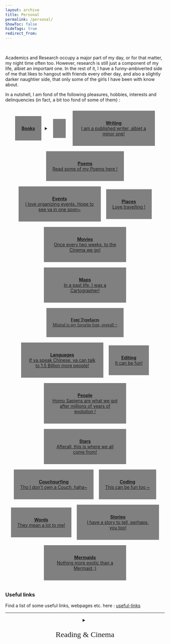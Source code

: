 ```yaml
---
layout: archive
title: Personal
permalink: /personal/
ShowToc: false
hideTags: true
redirect_from:
---
```


<!-- Google Calendar Appointment Scheduling begin -->
<div>
<link href="https://calendar.google.com/calendar/scheduling-button-script.css" rel="stylesheet">
<script src="https://calendar.google.com/calendar/scheduling-button-script.js" async></script>
<script>
(function() {
  var target = document.currentScript;
  window.addEventListener('load', function() {
    calendar.schedulingButton.load({
      url: 'https://calendar.google.com/calendar/appointments/schedules/AcZssZ2pWyc6gXY24OsFC_o2C_PYjHZHF32hO9yAuKx67K86XeTr6MYx1kY6Y3BQj3QePE77o5dhSHO4?gv=true',
      color: '#8E24AA',
      label: "Hangout with me !",
      target,
    });
  });
})();
</script>
</div>
<!-- end Google Calendar Appointment Scheduling -->


<!-- General Introduction -->
<br/>
<p>
Academics and Research occupy a major part of my day, or for that matter, my night time often too. However, research is still just a component of my life, albiet an important one. In the rest of it, I have a funny-ambiverted side of me that likes to hangout with friends every other day, and also a slightly darker naughtier side, that only some of the girls I have been with know about.
</p>
<p>
In a nutshell, I am fond of the following pleasures, hobbies, interests and delinquencies (in fact, a bit too fond of some of them) :
</p>

<!-- - Books : I am a reader !
- Writing :
- Organizing Events -->
<!-- - Girls-->
<!-- - A really attractive and popular womanizer ! (okayy, this one's for joke, haha~)-->
<!-- - There's a bit of a more hidden side to me too, but you are highly likely to never be able to be intimate with that !-->



<!-- tried the prev button option, but the current one is better! -->

<!--<div style="text-align: center">
<a href="https://sensr.net/auth/users/sign_up">
<button style="background-color:darkgray; margin-top:6px;margin-bottom:10px; border-radius:1px; font-size:20px; padding:3px 10px; font-family: "GibsonSemibold", "Helvetica Neue", Helvetica, Arial, sans-serif; float:none !important;text-shadow:0 1px 1px rgba(0,0,0,0.2)">
Sign up for free!
</button>
</a>
&nbsp;
<a href="https://sensr.net/auth/users/sign_up">
<button style="background-color:darkgray; margin-top:6px;margin-bottom:10px; border-radius:2px; font-size:1.6em; padding:3px 5px; font-family: "GibsonSemibold", "Helvetica Neue", Helvetica, Arial, sans-serif, Lato, Mistral,; float:none !important;text-shadow:0 1px 1px rgba(0,0,0,0.2)">
Sign up for free!
</button>
</a>
</div>-->

<!-- this could be copied to `profile-mode.css` -->
<style type="text/css" media="screen">
.buttons_custom{
    display: flex;
    justify-content: center;
    align-items: center;
    flex-wrap: wrap;
    border-radius: 3px;
    gap: 5px;
    margin: 0px ;
    padding: 6px;
    flex-direction: row;
    <!--font-size: 20px;-->
}
.buttontwo{
    background: gray; <!--var(--tertiary)-->
    
    border-radius: 3px;
    margin: 6px;
    justify-content: center;
    max-width: 220px;
    padding: 30px 20px; <!-- (all) (hori) -->
    transition: transform 0.1s;}
</style>

<!--<div class="buttons" style="text-align:center;">-->
<div class="buttons_custom" class="buttons" style="text-align:center;">

<a class="buttontwo" href="books/" rel="noopener" title="books" style="text-align:center">	<span class="button" style="font-weight:bold;">
                Books
	</span>
	<br/>
	<details><summary></summary>
	I love reading Books!
	</details>
</a>

<a class="buttontwo" href="../writings/" rel="noopener" title="" style="text-align:center">
	<span class="button" style="font-weight:bold;">
                Writing  
	</span>
	<br/>
	I am a published writer, albiet a minor one!
</a>

<a class="buttontwo" href="https://blog.suyoggarg.com/search/label/Poems" rel="noopener" title="" style="text-align:center">
	<span class="button" style="font-weight:bold;">
                Poems  
	</span>
	<br/>
	Read some of my Poems here !
</a>

<a class="buttontwo" href="events/" rel="noopener" title="" style="text-align:center">
	<span class="button" style="font-weight:bold;">
                Events  
	</span>
	<br/>
	I love organizing events. Hope to see ya in one soon~
</a>

<a class="buttontwo" href="places/" rel="noopener" title="books" style="text-align:center">
	<span class="button" style="font-weight:bold;">
                Places  
	</span>
	<br/>
	Love travelling !
</a>

<a class="buttontwo" href="movies/" rel="noopener" title="" style="text-align:center">
	<span class="button" style="font-weight:bold;">
                Movies  
	</span>
	<br/>
	Once every two weeks, to the Cinema we go!
</a>

<a class="buttontwo" href="https://blog.suyoggarg.com/p/maps.html" rel="noopener" title="" style="text-align:center">
	<span class="button" style="font-weight:bold;">
                Maps  
	</span>
	<br/>
	In a past life, I was a Cartographer!
</a>

<a class="buttontwo" href="https://blog.suyoggarg.com/p/fonts.html" rel="noopener" title="" style="text-align:center; font-family:mistral; fontsize:18px">
	<span class="button" style="font-weight:bold; font-family:papyrus; fontsize:30px">
                Font Typefaces  
	</span>
	<br/>
	 Mistral is my favorite font, overall ~
</a>

<a class="buttontwo" href="languages/" rel="noopener" title="" style="text-align:center">
	<span class="button" style="font-weight:bold;">
              Languages  
	</span>
	<br/>
	If ya speak Chinese, ya can talk to 1.5 Billion more people!
</a>

<a class="buttontwo" href="" rel="noopener" title="" style="text-align:center">
	<span class="button" style="font-weight:bold;">
              Editing  
	</span>
	<br/>
	It can be fun!
</a>

<a class="buttontwo" href="" rel="noopener" title="" style="text-align:center">
	<span class="button" style="font-weight:bold;">
              People  
	</span>
	<br/>
	Homo Sapiens are what we got after millions of years of evolution !
</a>

<a class="buttontwo" href="" rel="noopener" title="" style="text-align:center">
	<span class="button" style="font-weight:bold;">
              Stars  
	</span>
	<br/>
	Afterall, this is where we all come from!
</a>

<a class="buttontwo" href="" rel="noopener" title="" style="text-align:center">
	<span class="button" style="font-weight:bold;">
              Couchsurfing  
	</span>
	<br/>
	Tho I don't own a Couch, haha~
</a>

<a class="buttontwo" href="" rel="noopener" title="" style="text-align:center">
	<span class="button" style="font-weight:bold;">
              Coding  
	</span>
	<br/>
	This can be fun too ~
</a>

<a class="buttontwo" href="" rel="noopener" title="" style="text-align:center">
	<span class="button" style="font-weight:bold;">
              Words  
	</span>
	<br/>
	They mean a lot to me!
</a>

<a class="buttontwo" href="" rel="noopener" title="" style="text-align:center">
	<span class="button" style="font-weight:bold;">
              Stories  
	</span>
	<br/>
	I have a story to tell, perhaps, you too!
</a>

<a class="buttontwo" href="" rel="noopener" title="" style="text-align:center">
	<span class="button" style="font-weight:bold;">
              Mermaids  
	</span>
	<br/>
	Nothing more exotic than a Mermaid ;)
</a>


</div>


### Useful links

Find a list of some useful links, webpages etc. here : [useful-links](/pages/useful-links.html)




---


<div style="object-position:center; text-align:center">
<details>
	<summary>
	<p style="font-family: mistral; font-size:24px;">
	Reading & Cinema
	</p>
	</summary>


<!-- Goodreads Block -->
<!-- Have the Goodreads widget embedded inside a widget container that has title -->
    
<style type="text/css" media="screen">
  .widget-title {
    font-family: mistral;
    font-size: 35px;
    text-align: center;
    }
  .gr-widget {
    text-align: center;
    display: flex;
    justify-content: center;
    align-items: center;
  }

  .gr_grid_container {
    /* customize grid container div here. eg: width: 500px; */   }

  .gr_grid_book_container {
    /* customize book cover container div here */
    float: left;
    width: 100px;
    height: 160px;
    padding: 0px 0px;
    overflow: hidden;
  }
</style>

<div class="widget-container">
  <div class="widget-title">My Recent Reads</div>

  <div class='gr-widget'>

  <div id="gr_grid_widget_1698242812">
      <!-- Show static html as a placeholder in case js is not enabled - javascript include will override this if things work -->
    <p>
    <a style="text-align: center; font-family: mistral; font-size: 35px;" rel="nofollow" href="https://www.goodreads.com/review/list/19982554-suyog-garg?shelf=read&utm_medium=api&utm_source=grid_widget">My Recent Reads</a>
    </p>
        <div class="gr_grid_container">
      <div class="gr_grid_book_container"><a title="Malice (Detective Kaga, #1)" rel="nofollow" href="https://www.goodreads.com/book/show/20613611-malice"><img alt="Malice" border="0" src="https://i.gr-assets.com/images/S/compressed.photo.goodreads.com/books/1497270264l/20613611._SX98_.jpg" /></a></div>
      <div class="gr_grid_book_container"><a title="4:50 from Paddington (Miss Marple, #8)" rel="nofollow" href="https://www.goodreads.com/book/show/140278.4"><img alt="4:50 from Paddington" border="0" src="https://i.gr-assets.com/images/S/compressed.photo.goodreads.com/books/1388324483l/140278._SX98_.jpg" /></a></div>
      <div class="gr_grid_book_container"><a title="Ghosts in the Forest (Kindle Single)" rel="nofollow" href="https://www.goodreads.com/book/show/27777511-ghosts-in-the-forest"><img alt="Ghosts in the Forest" border="0" src="https://i.gr-assets.com/images/S/compressed.photo.goodreads.com/books/1447126946l/27777511._SX98_.jpg" /></a></div>
      <div class="gr_grid_book_container"><a title="The Martian" rel="nofollow" href="https://www.goodreads.com/book/show/18007564-the-martian"><img alt="The Martian" border="0" src="https://i.gr-assets.com/images/S/compressed.photo.goodreads.com/books/1413706054l/18007564._SX98_.jpg" /></a></div>
      <div class="gr_grid_book_container"><a title="The Best Ghost Stories Ever Told" rel="nofollow" href="https://www.goodreads.com/book/show/50736881-the-best-ghost-stories-ever-told"><img alt="The Best Ghost Stories Ever Told" border="0" src="https://i.gr-assets.com/images/S/compressed.photo.goodreads.com/books/1570561892l/50736881._SX98_SY160_.jpg" /></a></div>
      <div class="gr_grid_book_container"><a title="The Body in the Library (Miss Marple, #3)" rel="nofollow" href="https://www.goodreads.com/book/show/11688905-the-body-in-the-library"><img alt="The Body in the Library" border="0" src="https://i.gr-assets.com/images/S/compressed.photo.goodreads.com/books/1434883427l/11688905._SX98_.jpg" /></a></div>
      <div class="gr_grid_book_container"><a title="आषाढ़ का एक दिन" rel="nofollow" href="https://www.goodreads.com/book/show/60110977"><img alt="आषाढ़ का एक दिन" border="0" src="https://i.gr-assets.com/images/S/compressed.photo.goodreads.com/books/1642007788l/60110977._SX98_.jpg" /></a></div>
      <div class="gr_grid_book_container"><a title="Shahadat Hasan Manto Ki 21 Shreshtha Kahaniyan (Hindi)" rel="nofollow" href="https://www.goodreads.com/book/show/33965643-shahadat-hasan-manto-ki-21-shreshtha-kahaniyan"><img alt="Shahadat Hasan Manto Ki 21 Shreshtha Kahaniyan" border="0" src="https://i.gr-assets.com/images/S/compressed.photo.goodreads.com/books/1485088904l/33965643._SX98_.jpg" /></a></div>
      <div class="gr_grid_book_container"><a title="Breakfast at Tiffany's" rel="nofollow" href="https://www.goodreads.com/book/show/22925739-breakfast-at-tiffany-s"><img alt="Breakfast at Tiffany's" border="0" src="https://i.gr-assets.com/images/S/compressed.photo.goodreads.com/books/1408243907l/22925739._SX98_.jpg" /></a></div>
      <div class="gr_grid_book_container"><a title="Byomkesh Bakshi Stories" rel="nofollow" href="https://www.goodreads.com/book/show/42869506-byomkesh-bakshi-stories"><img alt="Byomkesh Bakshi Stories" border="0" src="https://i.gr-assets.com/images/S/compressed.photo.goodreads.com/books/1544062538l/42869506._SX98_.jpg" /></a></div>
      <noscript><br/>Share <a rel="nofollow" href="/">book reviews</a> and ratings with Suyog, and even join a <a rel="nofollow" href="/group">book club</a> on Goodreads.</noscript>
    </div>
  </div>

  <!-- Include the external Goodreads JavaScript widget -->
  <script src="https://www.goodreads.com/review/grid_widget/19982554.My%20Recent%20Reads?cover_size=medium&hide_link=true&hide_title=true&num_books=7&order=d&shelf=read&sort=date_read&widget_id=1698242812" type="text/javascript" charset="utf-8"></script>

  </div>
<br/>
</div>


<!-- My Recent Cinema -->

<style type="text/css" media="screen">
  .widget-title {
    font-family: mistral;
    font-size: 35px;
    text-align: center;
    }
  .gr-widget {
    text-align: center;
    display: flex;
    justify-content: center;
    align-items: center;
  }
</style>
<div style="object-position:center; text-align:center">
<br/>
  <div class="widget-title">My Recent Cinema</div>
<br/>
</div>


<!-- letterboxd RSS widget (req paid version) -->
<!--  
<div>
<rssapp-carousel id="08PxBeyH1cRWQWAt"></rssapp-carousel>
<script src="https://widget.rss.app/v1/carousel.js" type="text/javascript" async>
</script>
</div>
-->

<!-- this doesn't sync automatically !
<div class='sk-ww-rss-feed' data-embed-id='25394643'></div>
<script src='https://widgets.sociablekit.com/rss-feed/widget.js' async defer>
</script>
-->

<!-- kamine this stopped working all of a sudden ! Says "username not found", when it is correct obviously, but yah, not a problem with the widget as such, the letterboxd api seems to have this error inherent in it ! -->


<!-- Cloudflare Worker -->

<div style="object-position:center; text-align:center">
<div id="letterboxd-embed-wrapper-tc">Loading...</div>
<div style="object-position:center; text-align:center">
<script>
fetch('https://letterboxd-embed.suyog999sg.workers.dev/?username=gargsuyog')
.then(response => response.text())
.then(data => {
document.getElementById('letterboxd-embed-wrapper-tc').innerHTML = data;
})
</script>
</div>
</div>

</details>
</div>



